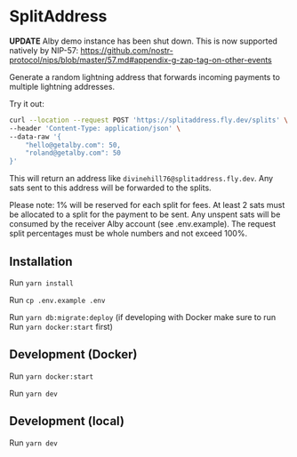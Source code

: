 # SplitAddress

**UPDATE** Alby demo instance has been shut down. This is now supported natively by NIP-57: https://github.com/nostr-protocol/nips/blob/master/57.md#appendix-g-zap-tag-on-other-events

Generate a random lightning address that forwards incoming payments to multiple lightning addresses.

Try it out:

```bash
curl --location --request POST 'https://splitaddress.fly.dev/splits' \
--header 'Content-Type: application/json' \
--data-raw '{
	"hello@getalby.com": 50,
	"roland@getalby.com": 50
}'
```

This will return an address like `divinehill76@splitaddress.fly.dev`. Any sats sent to this address will be forwarded to the splits.

Please note: 1% will be reserved for each split for fees. At least 2 sats must be allocated to a split for the payment to be sent. Any unspent sats will be consumed by the receiver Alby account (see .env.example). The request split percentages must be whole numbers and not exceed 100%.

## Installation

Run `yarn install`

Run `cp .env.example .env`

Run `yarn db:migrate:deploy` (if developing with Docker make sure to run Run `yarn docker:start` first)

## Development (Docker)

Run `yarn docker:start`

Run `yarn dev`

## Development (local)

Run `yarn dev`
